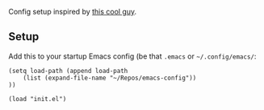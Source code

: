 Config setup inspired by [this cool guy](https://www.reddit.com/r/emacs/comments/phb5sw/comment/hbhzwpo/?utm_source=share&utm_medium=web3x&utm_name=web3xcss&utm_term=1&utm_content=share_button). 

## Setup
Add this to your startup Emacs config (be that `.emacs` or `~/.config/emacs/`:
```
(setq load-path (append load-path
    (list (expand-file-name "~/Repos/emacs-config"))
))

(load "init.el")
```
